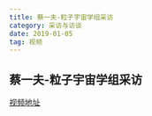 ```yaml
---
title: 蔡一夫-粒子宇宙学组采访
category: 采访与访谈
date: 2019-01-05
tag: 视频
--- 
```




## 蔡一夫-粒子宇宙学组采访

[视频地址](http://ourscgy.ustc.edu.cn/gewuqft/fileshare/media/%E8%94%A1%E4%B8%80%E5%A4%AB-%E7%B2%92%E5%AD%90%E5%AE%87%E5%AE%99%E5%AD%A6%E7%BB%84%E9%87%87%E8%AE%BF.mp4)








